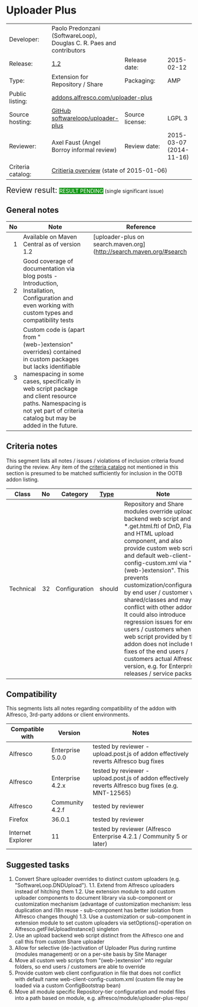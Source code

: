 # Uploader Plus

<table width="100%">
    <tr>
        <td width="120">Developer:</td>
        <td>Paolo Predonzani (SoftwareLoop), Douglas C. R. Paes and contributors</td>
        <td colspan="2"></td>
    </tr>
    <tr>
        <td width="120">Release:</td>
        <td><a href="https://github.com/softwareloop/uploader-plus/releases/tag/v1.2">1.2</a></td>
        <td width="120">Release date:</td>
        <td>2015-02-12</td>
    </tr>
    <tr>
        <td width="120">Type:</td>
        <td>Extension for Repository / Share</td>
        <td width="120">Packaging:</td>
        <td>AMP</td>
    </tr>
    <tr>
        <td width="120">Public listing:</td>
        <td colspan="3"><a href="https://addons.alfresco.com/addons/uploader-plus">addons.alfresco.com/uploader-plus</a></td>
    </tr>
    <tr>
        <td width="120">Source hosting:</td>
        <td><a href="https://github.com/softwareloop/uploader-plus">GitHub softwareloop/uploader-plus</a></td>
        <td width="120">Source license:</td>
        <td>LGPL 3</td>
    </tr>
    <tr>
        <td width="120">Reviewer:</td>
        <td>Axel Faust (Angel Borroy informal review)</td>
        <td width="120">Review date:</td>
        <td>2015-03-07 (2014-11-16)</td>
    </tr>
    <tr>
        <td>Criteria catalog:</td>
        <td colspan="3"><a href="https://github.com/OrderOfTheBee/addons/wiki/Inclusion-criteria-overview">Critieria overview</a> (state of 2015-01-06)</td>
    </tr>
</table>

<p><span style="font-size:150%;">Review result: </span><span class="label labelstyle-159818 linked-labelstyle-159818 lightertooltipped" style="background-color: #159818; color: #fff;">RESULT PENDING</span> (single significant issue)</p>

## General notes

No | Note | Reference
--: | ---- | ---------
 1 | Available on Maven Central as of version 1.2 | [uploader-plus on search.maven.org](http://search.maven.org/#search|ga|1|uploader-plus)
 2 | Good coverage of documentation via blog posts - Introduction, Installation, Configuration and even working with custom types and compatibility tests |
 3 | Custom code is (apart from "(web-)extension" overrides) contained in custom packages but lacks identifiable namespacing in some cases, specifically in web script package and client resource paths. Namespacing is not yet part of criteria catalog but may be added in the future. |  

## Criteria notes

This segment lists all notes / issues / violations of inclusion criteria found during the review. Any item of the [criteria catalog](https://github.com/OrderOfTheBee/addons/wiki/Inclusion-criteria-overview) not mentioned in this section is presumed to be matched sufficiently for inclusion in the OOTB addon listing.

Class | No | Category | [Type](https://github.com/OrderOfTheBee/addons/wiki/General-guidelines#requirement-relevance-types) | Note | 
----- | --: | -------- | :----- | ----
Technical | 32 | Configuration | should | Repository and Share modules override upload backend web script and *.get.html.ftl of DnD, Flash and HTML upload component, and also provide custom web scripts and default web-client-config-custom.xml via "(web-)extension". This prevents customization/configuration by end user / customer via shared/classes and may conflict with other addons. It could also introduce regression issues for end users / customers when the web script provided by the addon does not include the fixes of the end users / customers actual Alfresco version, e.g. for Enterprise releases / service packs.

## Compatibility

This segments lists all notes regarding compatibility of the addon with Alfresco, 3rd-party addons or client environments.

Compatible with | Version | Notes
--- | --- | ---
Alfresco | Enterprise 5.0.0 | tested by reviewer - upload.post.js of addon effectively reverts Alfresco bug fixes
Alfresco | Enterprise 4.2.x | tested by reviewer - upload.post.js of addon effectively reverts Alfresco bug fixes (e.g. MNT-12565)
Alfresco | Community 4.2.f | tested by reviewer
Firefox | 36.0.1 | tested by reviewer
Internet Explorer | 11 | tested by reviewer (Alfresco Enterprise 4.2.1 / Community 5 or later)

## Suggested tasks

1. Convert Share uploader overrides to distinct custom uploaders (e.g. "SoftwareLoop.DNDUpload").
1.1. Extend from Alfresco uploaders instead of hitching them
1.2. Use extension module to add custom uploader components to document library via sub-component or customization mechanism (advantage of customization mechanism: less duplication and i18n reuse - sub-component has better isolation from Alfresco changes though)
1.3. Use a customization or sub-component in extension module to set custom uploaders via setOptions()-operation on Alfresco.getFileUploadInstance() singleton
2. Use an upload backend web script distinct from the Alfresco one and call this from custom Share uploader
3. Allow for selective (de-)activation of Uploader Plus during runtime (modules management) or on a per-site basis by Site Manager
4. Move all custom web scripts from "(web-)extension" into regular folders, so end users / customers are able to override
5. Provide custom web client configuration in file that does not conflict with default name web-client-config-custom.xml (custom file may be loaded via a custom ConfigBootstrap bean)
6. Move all module specific Repository-tier configuration and model files into a path based on module, e.g. alfresco/module/uploader-plus-repo/